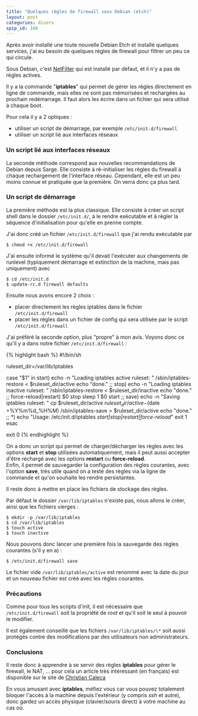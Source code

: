 ```yaml
---
title: "Quelques règles de firewall sous Debian (etch)"
layout: post
categories: divers
spip_id: 108
---
```

Après avoir installé une toute nouvelle Debian Etch et installé quelques services, j'ai eu besoin de quelques règles de firewall pour filtrer un peu ce qui circule.

Sous Debian, c'est [NetFilter](http://www.netfilter.org/) qui est installé par défaut, et il n'y a pas de règles actives.

Il y a la commande "**iptables**" qui permet de gérer les règles directement en ligne de commande, mais elles ne sont pas mémorisées et rechargées au prochain redémarrage. Il faut alors les écrire dans un fichier qui sera utilisé à chaque boot.

Pour cela il y a 2 optiques :

- utiliser un script de démarrage, par exemple `/etc/init.d/firewall`
- utiliser un script lié aux interfaces réseaux

### Un script lié aux interfaces réseaux ###

La seconde méthode correspond aux nouvelles recommandations de Debian depuis Sarge. Elle consiste à ré-initialiser les règles du firewall à chaque rechargement de l'interface réseau. Cependant, elle est un peu moins connue et pratiquée que la première. On verra donc ça plus tard.

### Un script de démarrage ###

La première méthode est la plus classique. Elle consiste à créer un script shell dans le dossier `/etc/init.d/`, à le rendre exécutable et à régler la séquence d'initialisation pour qu'elle en prenne compte.

J'ai donc créé un fichier `/etc/init.d/firewall` que j'ai rendu exécutable par  

    $ chmod +x /etc/init.d/firewall

J'ai ensuite informé le système qu'il devait l'exécuter aux changements de runlevel (typiquement démarrage et extinction de la machine, mais pas uniquement) avec   

    $ cd /etc/init.d
    $ update-rc.d firewall defaults

Ensuite nous avons encore 2 choix :

- placer directement les règles iptables dans le fichier `/etc/init.d/firewall`
- placer les règles dans un fichier de config qui sera utilisée par le script `/etc/init.d/firewall`

J'ai préféré la seconde option, plus "propre" à mon avis. Voyons donc ce qu'il y a dans notre fichier `/etc/init.d/firewall` :  

{% highlight bash %}
#!/bin/sh

ruleset_dir=/var/lib/iptables

case "$1" in
start)
echo -n "Loading iptables active ruleset: "
/sbin/iptables-restore < $ruleset_dir/active
echo "done."
;;
stop)
echo -n "Loading iptables inactive ruleset: "
/sbin/iptables-restore < $ruleset_dir/inactive
echo "done."
;;
force-reload|restart)
$0 stop
sleep 1
$0 start
;;
save)
echo -n "Saving iptables ruleset: "
cp $ruleset_dir/active $ruleset_dir/active-$(date +%Y%m%d_%H%M)
/sbin/iptables-save > $ruleset_dir/active
echo "done."
;;
*)
echo "Usage: /etc/init.d/iptables *start|stop|restart|force-reload*"
exit 1
esac

exit 0
{% endhighlight %}

On a donc un script qui permet de charger/décharger les règles avec les options **start** et **stop** utilisées automatiquement, mais il peut aussi accepter d'être rechargé avec les options **restart** ou **force-reload**.  
Enfin, il permet de sauvegarder la configuration des règles courantes, avec l'option **save**, très utile quand on a testé des règles via la ligne de commande et qu'on souhaite les rendre persistantes.

Il reste donc à mettre en place les fichiers de stockage des règles.

Par défaut le dossier `/var/lib/iptables` n'existe pas, nous allons le créer, ainsi que les fichiers vierges :  

    $ mkdir -p /var/lib/iptables
    $ cd /var/lib/iptables
    $ touch active
    $ touch inactive

Nous pouvons donc lancer une première fois la sauvegarde des règles courantes (s'il y en a) :  

    $ /etc/init.d/firewall save

Le fichier vide `/var/lib/iptables/active` est renommé avec la date du jour et un nouveau fichier est créé avec les règles courantes.

### Précautions ###

Comme pour tous les scripts d'init, il est nécessaire que `/etc/init.d/firewall` soit la propriété de *root* et qu'il soit le seul à pouvoir le modifier.  

Il est également conseillé que les fichiers `/var/lib/iptables/\*` soit aussi protégés contre des modifications par des utilisateurs non administrateurs.

### Conclusions ###
Il reste donc à apprendre à se servir des règles **iptables** pour gérer le firewall, le NAT, … pour cela un article très intéressant (en français) est disponible sur le site de [Christian Caleca](http://christian.caleca.free.fr/netfilter/iptables.htm)

En vous amusant avec **iptables**, méfiez vous car vous pouvez totalement bloquer l'accès à la machine depuis l'extérieur (y compris *ssh* et autre), donc gardez un accès physique (clavier/souris direct) à votre machine au cas où.
